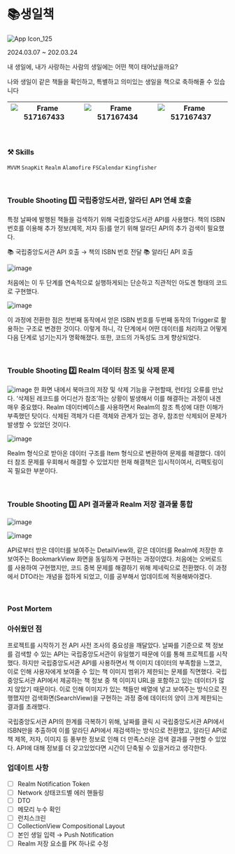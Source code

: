 # 📚생일책

![App Icon_125](https://github.com/jieun0330/BirthdayBook/assets/42729069/af8ce70f-008c-4c14-8c13-442353237895)

2024.03.07 ~ 202.03.24

내 생일에, 내가 사랑하는 사람의 생일에는 어떤 책이 태어났을까요?

나와 생일이 같은 책들을 확인하고, 특별하고 의미있는 생일을 책으로 축하해줄 수 있습니다

|![Frame 517167433](https://github.com/jieun0330/BirthdayBook/assets/42729069/f1aa4c40-57d9-404e-94e1-90496e3e8b0a)|![Frame 517167434](https://github.com/jieun0330/BirthdayBook/assets/42729069/de7db9b7-dd95-4334-bf4a-86e53624e171)|![Frame 517167437](https://github.com/jieun0330/BirthdayBook/assets/42729069/863875f1-2efe-4e0a-b8b6-a5fd29d420b5)
|---|---|---|

<br/>


### ⚒️ Skills

`MVVM` `SnapKit` `Realm` `Alamofire` `FSCalendar` `Kingfisher`

<br/>

### Trouble Shooting 1️⃣ 국립중앙도서관, 알라딘 API 연쇄 호출

특정 날짜에 발행된 책들을 검색하기 위해 국립중앙도서관 API를 사용했다. 책의 ISBN 번호를 이용해 추가 정보(제목, 저자 등)를 얻기 위해 알라딘 API의 추가 검색이 필요했다.

<aside>
📚 국립중앙도서관 API 호출 → 책의 ISBN 번호 전달 📚 알라딘 API 호출
</aside>

![image](https://github.com/jieun0330/BirthdayBook/assets/42729069/088ccce8-ffa6-484d-a533-e2989e1b5580)

처음에는 이 두 단계를 연속적으로 실행하게되는 단순하고 직관적인 아도겐 형태의 코드로 구현했다.

![image](https://github.com/jieun0330/BirthdayBook/assets/42729069/40f6100f-2582-4df0-abcd-832d15384f16)

이 과정에 전환한 점은 첫번째 동작에서 얻은 ISBN 번호를 두번째 동작의 Trigger로 활용하는 구조로 변경한 것이다. 이렇게 하니, 각 단계에서 어떤 데이터를 처리하고 어떻게 다음 단계로 넘기는지가 명확해졌다. 또한, 코드의 가독성도 크게 향상되었다.

<br/>

### Trouble Shooting 2️⃣ Realm 데이터 참조 및 삭제 문제

![image](https://github.com/jieun0330/BirthdayBook/assets/42729069/45c6af34-9032-4be2-9193-a8d8e1f5b662)
한 화면 내에서 북마크의 저장 및 삭제 기능을 구현할때, 런타임 오류를 만났다. ‘삭제된 레코드를 어디선가 참조’하는 상황이 발생해서 이를 해결하는 과정이 내겐 매우 중요했다. Realm 데이터베이스를 사용하면서 Realm의 참조 특성에 대한 이해가 부족했던 탓이다. 삭제된 객체가 다른 객체와 관계가 있는 경우, 참조만 삭제되어 문제가 발생할 수 있었던 것이다.

![image](https://github.com/jieun0330/BirthdayBook/assets/42729069/3431a4b3-c0e2-457d-b6fe-41d60166cb66)

Realm 형식으로 받아온 데이터 구조를 Item 형식으로 변환하여 문제를 해결했다. 데이터 참조 문제를 우회해서 해결할 수 있었지만 현재 해결책은 임시적이여서, 리팩토링이 꼭 필요한 부분이다.

<br/>

### Trouble Shooting 3️⃣ API 결과물과 Realm 저장 결과물 통합

![image](https://github.com/jieun0330/BirthdayBook/assets/42729069/295f961e-a2f4-4d85-b2e7-f16d661eb7dc)

![image](https://github.com/jieun0330/BirthdayBook/assets/42729069/c4c24b4a-272c-4358-8bc5-529a0bec32d3)

API로부터 받은 데이터를 보여주는 DetailView와, 같은 데이터를 Realm에 저장한 후 보여주는 BookmarkView 화면을 동일하게 구현하는 과정이였다. 처음에는 오버로드를 사용하여 구현했지만, 코드 중복 문제를 해결하기 위해 제네릭으로 전환했다. 이 과정에서 DTO라는 개념을 접하게 되었고, 이를 공부해서 업데이트에 적용해봐야겠다.

<br/>

### Post Mortem

### 아쉬웠던 점

프로젝트를 시작하기 전 API 사전 조사의 중요성을 깨달았다. 날짜를 기준으로 책 정보를 검색할 수 있는 API는 국립중앙도서관이 유일했기 때문에 이를 통해 프로젝트를 시작했다. 하지만 국립중앙도서관 API를 사용하면서 책 이미지 데이터의 부족함을 느꼈고, 이로 인해 사용자에게 보여줄 수 있는 책 이미지 범위가 제한되는 문제를 직면했다. 국립중앙도서관 API에서 제공하는 책 정보 중 책 이미지 URL을 포함하고 있는 데이터가 많지 않았기 때문이다. 이로 인해 이미지가 있는 책들만 배열에 넣고 보여주는 방식으로 진행했지만 검색화면(SearchView)을 구현하는 과정 중에 데이터의 양이 크게 제한되는 결과를 초래했다.

국립중앙도서관 API의 한계를 극복하기 위해, 날짜를 클릭 시 국립중앙도서관 API에서 ISBN만을 추출하여 이를 알라딘 API에서 재검색하는 방식으로 전환했고, 알라딘 API로 책 제목, 저자, 이미지 등 풍부한 정보로 인해 더 만족스러운 검색 결과를 구현할 수 있었다. API에 대해 정보를 더 갖고있었다면 시간이 단축될 수 있을거라고 생각한다.

### 업데이트 사항

- [ ]  Realm Notification Token
- [ ]  Network 상태코드별 에러 핸들링
- [ ]  DTO
- [ ]  메모리 누수 확인
- [ ]  런치스크린
- [ ]  CollectionView Compositional Layout
- [ ]  본인 생일 입력 → Push Notification
- [ ]  Realm 저장 요소를 PK 하나로 수정
